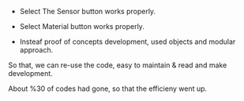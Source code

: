- Select The Sensor button works properly.

- Select Material button works properly.

- Insteaf proof of concepts development, used objects and modular approach.

So that, we can re-use the code, easy to maintain & read and make development.

About %30 of codes had gone, so that the efficieny went up.


